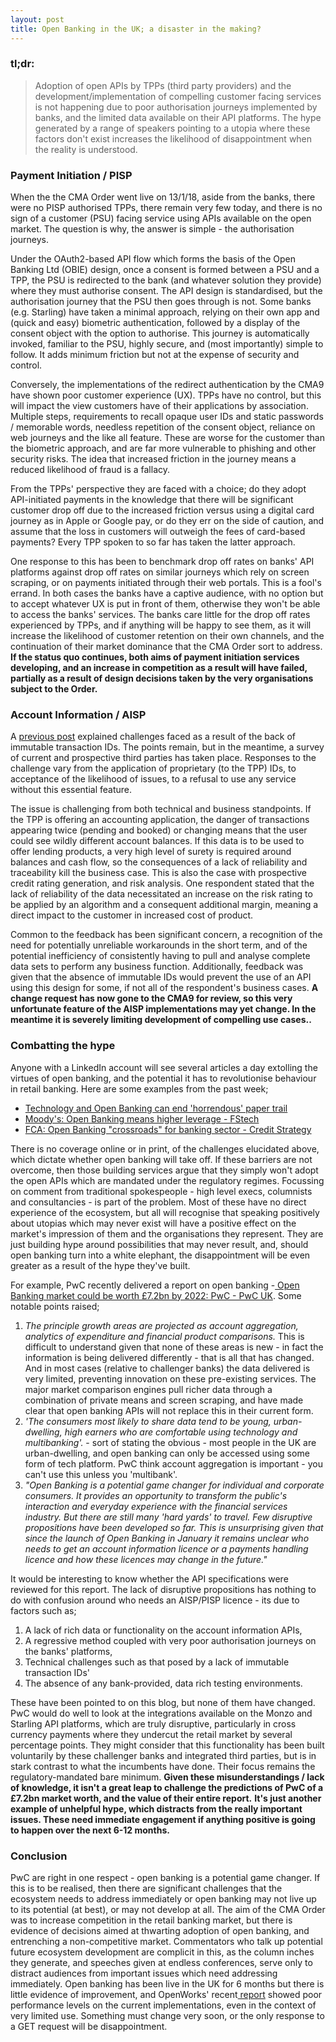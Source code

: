```yaml
---
layout: post
title: Open Banking in the UK; a disaster in the making?
---
```


### tl;dr:

> Adoption of open APIs by TPPs (third party providers) and the development/implementation of compelling customer facing services is not happening due to poor authorisation journeys implemented by banks, and the limited data available on their API platforms. The hype generated by a range of speakers pointing to a utopia where these factors don't exist increases the likelihood of disappointment when the reality is understood. 

### Payment Initiation / PISP

When the  the CMA Order went live on 13/1/18, aside from the banks, there were no PISP authorised TPPs, there remain very few today, and there is no sign of a customer (PSU) facing service using APIs available on the open market. The question is why, the answer is simple - the authorisation journeys.

Under the OAuth2-based API flow which forms the basis of the Open Banking Ltd (OBIE) design, once a consent is formed between a PSU and a TPP, the PSU is redirected to the bank (and whatever solution they provide) where they must authorise consent. The API design is standardised, but the authorisation journey that the PSU then goes through is not. Some banks (e.g. Starling) have taken a minimal approach, relying on their own app and (quick and easy) biometric authentication, followed by a display of the consent object with the option to authorise. This journey is automatically invoked, familiar to the PSU, highly secure, and (most importantly) simple to follow. It adds minimum friction but not at the expense of security and control.

Conversely, the implementations of the redirect authentication by the CMA9 have shown poor customer experience (UX). TPPs have no control, but this will impact the view customers have of their applications by association. Multiple steps, requirements to recall opaque user IDs and static passwords / memorable words, needless repetition of the consent object, reliance on web journeys and the like all feature. These are worse for the customer than the biometric approach, and are far more vulnerable to phishing and other security risks. The idea that increased friction in the journey means a reduced likelihood of fraud is a fallacy.

From the TPPs' perspective they are faced with a choice; do they adopt API-initiated payments in the knowledge that there will be significant customer drop off due to the increased friction versus using a digital card journey as in Apple or Google pay, or do they err on the side of caution, and assume that the loss in customers will outweigh the fees of card-based payments? Every TPP spoken to so far has taken the latter approach.

One response to this has been to benchmark drop off rates on banks' API platforms against drop off rates on similar journeys which rely on screen scraping, or on payments initiated through their web portals. This is a fool's errand. In both cases the banks have a captive audience, with no option but to accept whatever UX is put in front of them, otherwise they won't be able to access the banks' services. The banks care little for the drop off rates experienced by TPPs, and if anything will be happy to see them, as it will increase the likelihood of customer retention on their own channels, and the continuation of their market dominance that the CMA Order sort to address. **If the status quo continues, both aims of payment initiation services developing, and an increase in competition as a result will have failed, partially as a result of design decisions taken by the very organisations subject to the Order.**

### Account Information / AISP

A [previous post](https://blog.openbanking.space/2018/05/12/why-is-open-banking-transactional-data-inherently-useless.html) explained challenges faced as a result of the back of immutable transaction IDs. The points remain, but in the meantime, a survey of current and prospective third parties has taken place. Responses to the challenge vary from the application of proprietary (to the TPP) IDs, to acceptance of the likelihood of issues, to a refusal to use any service without this essential feature.

The issue is challenging from both technical and business standpoints. If the TPP is offering an accounting application, the danger of transactions appearing twice (pending and booked) or changing means that the user could see wildly different account balances. If this data is to be used to offer lending products, a very high level of surety is required around balances and cash flow, so the consequences of a lack of reliability and traceability kill the business case. This is also the case with prospective credit rating generation, and risk analysis. One respondent stated that the lack of reliability of the data necessitated an increase on the risk rating to be applied by an algorithm and a consequent additional margin, meaning a direct impact to the customer in increased cost of product.

Common to the feedback has been significant concern, a recognition of the need for potentially unreliable workarounds in the short term, and of the potential inefficiency of consistently having to pull and analyse complete data sets to perform any business function. Additionally, feedback was given that the absence of immutable IDs would prevent the use of an API using this design for some, if not all of the respondent's business cases. **A change request has now gone to the CMA9 for review, so this very unfortunate feature of the AISP implementations may yet change. In the meantime it is severely limiting development of compelling use cases..**

### Combatting the hype

Anyone with a LinkedIn account will see several articles a day extolling the virtues of open banking, and the potential it has to revolutionise behaviour in retail banking. Here are some examples from the past week;

* [Technology and Open Banking can end 'horrendous' paper trail](https://www.mortgageintroducer.com/technology-open-banking-can-end-horrendous-paper-trail/)
* [Moody's: Open Banking means higher leverage - FStech](http://www.fstech.co.uk/fst/Moodys_Open_Banking_Over_Leverage.php)
* [FCA: Open Banking "crossroads" for banking sector - Credit Strategy](https://www.creditstrategy.co.uk/news/news-top-stories/fca-open-banking-crossroads-for-banking-sector-4984)

There is no coverage online or in print, of the challenges elucidated above, which dictate whether open banking will take off. If these barriers are not overcome, then those building services argue that they simply won't adopt the open APIs which are mandated under the regulatory regimes. Focussing on comment from traditional spokespeople - high level execs, columnists and consultancies - is part of the problem. Most of these have no direct experience of the ecosystem, but all will recognise that speaking positively about utopias which may never exist will have a positive effect on the market's impression of them and the organisations they represent. They are just building hype around possibilities that may never result, and, should open banking turn into a white elephant, the disappointment will be even greater as a result of the hype they've built. 

For example, PwC recently delivered a report on open banking -[ Open Banking market could be worth £7.2bn by 2022: PwC - PwC UK](https://www.pwc.co.uk/press-room/press-releases/open-banking-market.html). Some notable points raised;



1.  _The principle growth areas are projected as account aggregation, analytics of expenditure and financial product comparisons._ This is difficult to understand given that none of these areas is new - in fact the information is being delivered differently - that is all that has changed. And in most cases (relative to challenger banks) the data delivered is very limited, preventing innovation on these pre-existing services. The major market comparison engines pull richer data through a combination of private means and screen scraping, and have made clear that open banking APIs will not replace this in their current form.
1.  _'The consumers most likely to share data tend to be young, urban-dwelling, high earners who are comfortable using technology and multibanking'._ - sort of stating the obvious - most people in the UK are urban-dwelling, and open banking can only be accessed using some form of tech platform. PwC think account aggregation is important - you can't use this unless you 'multibank'. 
1.  _"Open Banking is a potential game changer for individual and corporate consumers. It provides an opportunity to transform the public's interaction and everyday experience with the financial services industry. But there are still many 'hard yards' to travel. Few disruptive propositions have been developed so far. This is unsurprising given that since the launch of Open Banking in January it remains unclear who needs to get an account information licence or a payments handling licence and how these licences may change in the future."_

It would be interesting to know whether  the API specifications were reviewed for this report. The lack of disruptive propositions has nothing to do with confusion around who needs an AISP/PISP licence - its due to factors such as; 

1.  A lack of rich data or functionality on the account information APIs,
1.  A regressive method coupled with very poor authorisation journeys on the banks' platforms,
1.  Technical challenges such as that posed by a lack of immutable transaction IDs'
1.  The absence of any bank-provided, data rich testing environments.

These have been pointed to on this blog, but none of them have changed. PwC would do well to look at the integrations available on the Monzo and Starling API platforms, which are truly disruptive, particularly in cross currency payments where they undercut the retail market by several percentage points. They might consider that this functionality has been built voluntarily by these challenger banks and integrated third parties, but is in stark contrast to what the incumbents have done. Their focus remains the regulatory-mandated bare minimum. **Given these misunderstandings / lack of knowledge, it isn't a great leap to challenge the predictions of PwC of a £7.2bn market worth, and the value of their entire report.** **It's just another example of unhelpful hype, which distracts from the really important issues. These need immediate engagement if anything positive is going to happen over the next 6-12 months.**

### Conclusion

PwC are right in one respect - open banking is a potential game changer. If this is to be realised, then there are significant challenges that the ecosystem needs to address immediately or open banking may not live up to its potential (at best), or may not develop at all. The aim of the CMA Order was to increase competition in the retail banking market, but there is evidence of decisions aimed at thwarting adoption of open banking, and entrenching a non-competitive market. Commentators who talk up potential future ecosystem development are complicit in this, as the column inches they generate, and speeches given at endless conferences, serve only to distract audiences from important issues which need addressing immediately. Open banking has been live in the UK for 6 months but there is little evidence of improvement, and OpenWorks' recent[ report](https://www.openwrks.com/blog/open-banking-api-performance) showed poor performance levels on the current implementations, even in the context of very limited use. Something must change very soon, or the only response to a GET request will be disappointment.
